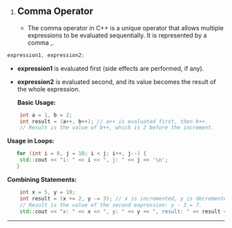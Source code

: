 1. ## Comma Operator
   - The comma operator in C++ is a unique operator that allows multiple expressions to be evaluated sequentially. It is represented by a comma ,.

```cpp
expression1, expression2;
```
- **expression1** is evaluated first (side effects are performed, if any).
- **expression2** is evaluated second, and its value becomes the result of the whole expression.

  **Basic Usage:**
```cpp
    int a = 1, b = 2;
    int result = (a++, b++); // a++ is evaluated first, then b++.
    // Result is the value of b++, which is 2 before the increment.
```
  **Usage in Loops:**
```cpp
   for (int i = 0, j = 10; i < j; i++, j--) {
    std::cout << "i: " << i << ", j: " << j << '\n';
   }
```
  **Combining Statements:**
```cpp
    int x = 5, y = 10;
    int result = (x += 2, y -= 3); // x is incremented, y is decremented.
    // Result is the value of the second expression: y - 3 = 7.
    std::cout << "x: " << x << ", y: " << y << ", result: " << result << '\n';
```
----
